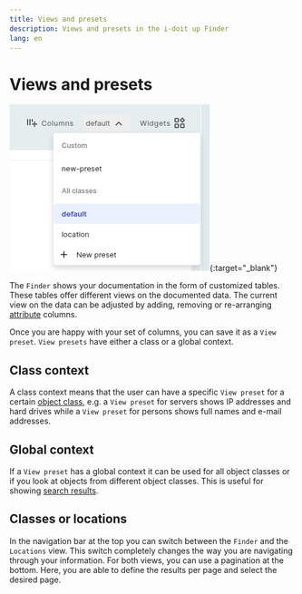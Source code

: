 ```yaml
---
title: Views and presets
description: Views and presets in the i-doit up Finder
lang: en
---
```


# Views and presets

[![Views and presets](../../img/screenshots/user/finder/views-and-presets.png)](../../img/screenshots/user/finder/views-and-presets.png){:target="_blank"}

The `Finder` shows your documentation in the form of customized tables. These tables offer different views on the documented data. The current view on the data can be adjusted by adding, removing or re-arranging [attribute](../basics/categories-and-attributes.md) columns.

Once you are happy with your set of columns, you can save it as a `View preset`. `View presets` have either a class or a global context.

## Class context

A class context means that the user can have a specific `View preset` for a certain [object class](../basics/classes.md), e.g. a `View preset` for servers shows IP addresses and hard drives while a `View preset` for persons shows full names and e-mail addresses.

## Global context

If a `View preset` has a global context it can be used for all object classes or if you look at objects from different object classes. This is useful for showing [search results](search-filters-and-reports.md).

## Classes or locations

In the navigation bar at the top you can switch between the `Finder` and the `Locations` view. This switch completely changes the way you are navigating through your information.
For both views, you can use a pagination at the bottom. Here, you are able to define the results per page and select the desired page.
